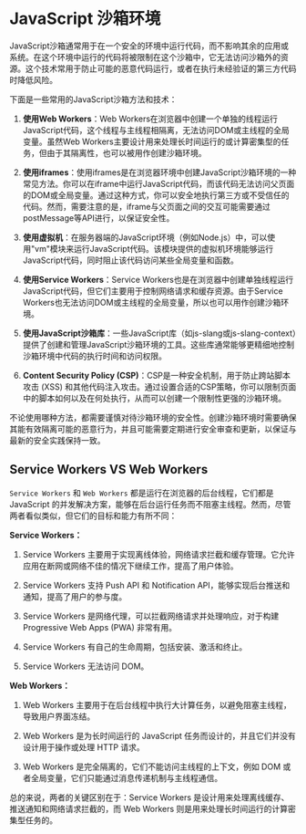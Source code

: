 # JavaScript 沙箱环境

JavaScript沙箱通常用于在一个安全的环境中运行代码，而不影响其余的应用或系统。在这个环境中运行的代码将被限制在这个沙箱中，它无法访问沙箱外的资源。这个技术常用于防止可能的恶意代码运行，或者在执行未经验证的第三方代码时降低风险。

下面是一些常用的JavaScript沙箱方法和技术：

1. **使用Web Workers**：Web Workers在浏览器中创建一个单独的线程运行JavaScript代码，这个线程与主线程相隔离，无法访问DOM或主线程的全局变量。虽然Web Workers主要设计用来处理长时间运行的或计算密集型的任务，但由于其隔离性，也可以被用作创建沙箱环境。

2. **使用iframes**：使用iframes是在浏览器环境中创建JavaScript沙箱环境的一种常见方法。你可以在iframe中运行JavaScript代码，而该代码无法访问父页面的DOM或全局变量。通过这种方式，你可以安全地执行第三方或不受信任的代码。然而，需要注意的是，iframe与父页面之间的交互可能需要通过postMessage等API进行，以保证安全性。

3. **使用虚拟机**：在服务器端的JavaScript环境（例如Node.js）中，可以使用"vm"模块来运行JavaScript代码。该模块提供的虚拟机环境能够运行JavaScript代码，同时阻止该代码访问某些全局变量和函数。

4. **使用Service Workers**：Service Workers也是在浏览器中创建单独线程运行JavaScript代码，但它们主要用于控制网络请求和缓存资源。由于Service Workers也无法访问DOM或主线程的全局变量，所以也可以用作创建沙箱环境。

5. **使用JavaScript沙箱库**：一些JavaScript库（如js-slang或js-slang-context）提供了创建和管理JavaScript沙箱环境的工具。这些库通常能够更精细地控制沙箱环境中代码的执行时间和访问权限。

6. **Content Security Policy (CSP)**：CSP是一种安全机制，用于防止跨站脚本攻击 (XSS) 和其他代码注入攻击。通过设置合适的CSP策略，你可以限制页面中的脚本如何以及在何处执行，从而可以创建一个限制性更强的沙箱环境。

不论使用哪种方法，都需要谨慎对待沙箱环境的安全性。创建沙箱环境时需要确保其能有效隔离可能的恶意行为，并且可能需要定期进行安全审查和更新，以保证与最新的安全实践保持一致。

## Service Workers VS Web Workers

`Service Workers` 和 `Web Workers` 都是运行在浏览器的后台线程，它们都是 JavaScript 的并发解决方案，能够在后台运行任务而不阻塞主线程。然而，尽管两者看似类似，但它们的目标和能力有所不同：

**Service Workers：**

1. Service Workers 主要用于实现离线体验，网络请求拦截和缓存管理。它允许应用在断网或网络不佳的情况下继续工作，提高了用户体验。

2. Service Workers 支持 Push API 和 Notification API，能够实现后台推送和通知，提高了用户的参与度。

3. Service Workers 是网络代理，可以拦截网络请求并处理响应，对于构建 Progressive Web Apps (PWA) 非常有用。

4. Service Workers 有自己的生命周期，包括安装、激活和终止。

5. Service Workers 无法访问 DOM。

**Web Workers：**

1. Web Workers 主要用于在后台线程中执行大计算任务，以避免阻塞主线程，导致用户界面冻结。

2. Web Workers 是为长时间运行的 JavaScript 任务而设计的，并且它们并没有设计用于操作或处理 HTTP 请求。

3. Web Workers 是完全隔离的，它们不能访问主线程的上下文，例如 DOM 或者全局变量，它们只能通过消息传递机制与主线程通信。

总的来说，两者的关键区别在于：Service Workers 是设计用来处理离线缓存、推送通知和网络请求拦截的，而 Web Workers 则是用来处理长时间运行的计算密集型任务的。
